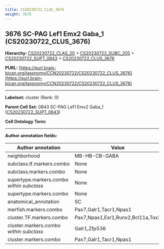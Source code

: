 ```yaml
---
title: CS20230722_CLUS_3676
weight: 3676
---
```

## 3676 SC-PAG Lef1 Emx2 Gaba_1 (CS20230722_CLUS_3676)
<b>Hierarchy: </b>
[CS20230722_CLAS_20](../CS20230722_CLAS_20) >
[CS20230722_SUBC_205](../CS20230722_SUBC_205) >
[CS20230722_SUPT_0843](../CS20230722_SUPT_0843) >
[CS20230722_CLUS_3676](../CS20230722_CLUS_3676)

**PURL:** [https://purl.brain-bican.org/taxonomy/CCN20230722/CS20230722_CLUS_3676](https://purl.brain-bican.org/taxonomy/CCN20230722/CS20230722_CLUS_3676)

---


**Labelset:** cluster (Rank: 0)

**Parent Cell Set:** 0843 SC-PAG Lef1 Emx2 Gaba_1 ([CS20230722_SUPT_0843](../CS20230722_SUPT_0843))



**Cell Ontology Term:** 

[MARKER GENES.]: #


---

[TRANSFERRED ANNOTATIONS.]: #


[AUTHOR ANNOTATION FIELDS.]: #


**Author annotation fields:**

| Author annotation | Value |
|-------------------|-------|
|neighborhood|MB-HB-CB-GABA|
|subclass.tf.markers.combo|None|
|subclass.markers.combo|None|
|supertype.markers.combo _within subclass_|None|
|supertype.markers.combo|None|
|anatomical_annotation|SC|
|merfish.markers.combo|Pax7,Galr1,Tacr1,Npas1|
|cluster.TF.markers.combo|Pax7,Npas1,Esr1,Runx2,Bcl11a,Tox3|
|cluster.markers.combo _within subclass_|Galr1,Zfp536|
|cluster.markers.combo|Pax7,Galr1,Tacr1,Npas1|
